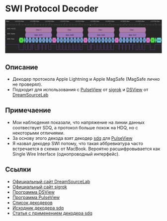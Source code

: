 # SWI Protocol Decoder
![Header Picture](header.jpg)

## Описание
* Декодер протокола Apple Lightning и Apple MagSafe (MagSafe лично не проверял).
* Подходит для использования с [PulseView](https://sigrok.org/wiki/Downloads) от [sigrok](https://sigrok.org/wiki/Main_Page) и [DSView](https://www.dreamsourcelab.com/download/) от [DreamSourceLab](https://www.dreamsourcelab.com/)

## Примечаение
* Мои наблюдения показали, что напряжение на линии данных соотвествует SDQ, а протокол больше похож на HDQ, но с некоторыми отличиями.
* За основу этого декода взят декодер [sdq](https://sigrok.org/wiki/Protocol_decoder:Sdq) для [PulseView](https://sigrok.org/wiki/Downloads)
* Я назвал декодер SWI потому, что такая аббревиатура часто встречается в схемах от MacBook. Вероятно расшифровывается как Single Wire Interface (однопроводный интерфейс).

## Ссылки
* [Официальный сайт DreamSourceLab](https://www.dreamsourcelab.com/)
* [Официальный сайт sigrok](https://sigrok.org/wiki/Main_Page)
* [Программа DSView](https://www.dreamsourcelab.com/download/)
* [Программа PulseView](https://sigrok.org/wiki/Downloads)
* [Список декодеров](https://sigrok.org/wiki/Protocol_decoders)
* [Исходник декодера sdq](https://sigrok.org/wiki/Protocol_decoder:Sdq)
* [Статья с применением декодера sdq](https://nyansatan.github.io/lightning/)